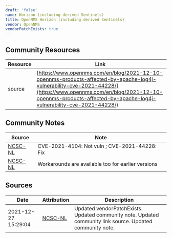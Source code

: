 ```yaml
---
draft: 'false'
name: Horizon (including derived Sentinels)
title: OpenNMS Horizon (including derived Sentinels)
vendor: OpenNMS
vendorPatchExists: true
---
```



## Community Resources
| Resource | Link |
| --- | --- |
| source | [https://www.opennms.com/en/blog/2021-12-10-opennms-products-affected-by-apache-log4j-vulnerability-cve-2021-44228/](https://www.opennms.com/en/blog/2021-12-10-opennms-products-affected-by-apache-log4j-vulnerability-cve-2021-44228/) |

## Community Notes
| Source | Note |
| --- | --- |
| [NCSC-NL](https://github.com/NCSC-NL/log4shell/blob/main/software/README.md) | CVE-2021-4104: Not vuln ; CVE-2021-44228: Fix </ul> |
| [NCSC-NL](https://github.com/NCSC-NL/log4shell/blob/main/software/README.md) | Workarounds are available too for earlier versions |

## Sources
| Date | Attribution | Description |
| --- | --- | --- |
| 2021-12-27 15:29:04 | [NCSC-NL](https://github.com/NCSC-NL/log4shell/blob/main/software/README.md) | Updated vendorPatchExists. Updated community note. Updated community link source. Updated community note.  |
